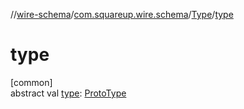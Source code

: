 //[wire-schema](../../../index.md)/[com.squareup.wire.schema](../index.md)/[Type](index.md)/[type](type.md)

# type

[common]\
abstract val [type](type.md): [ProtoType](../-proto-type/index.md)
